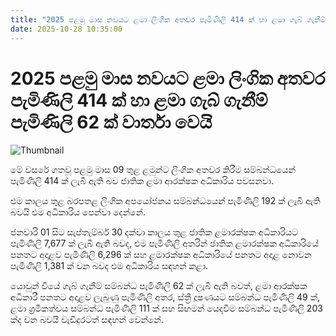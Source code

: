 ```yaml
---
title: "2025 පළමු මාස නවයට ළමා ලිංගික අතවර පැමිණිලි 414 ක් හා ළමා ගැබ් ගැනීම් පැමිණිලි 62 ක් වාර්තා වෙයි"
date: 2025-10-28 10:35:00
---
```


# 2025 පළමු මාස නවයට ළමා ලිංගික අතවර පැමිණිලි 414 ක් හා ළමා ගැබ් ගැනීම් පැමිණිලි 62 ක් වාර්තා වෙයි

![Thumbnail](https://helakuru.sgp1.cdn.digitaloceanspaces.com/esana/images/lib/chaild-rape.jpg)

මේ වසරේ ගතවූ පළමු මාස 09 තුළ ළමුන්ට ලිංගික අතවර කිරීම සම්බන්ධයෙන් පැමිණිලි 414 ක් ලැබී ඇති බව ජාතික ළමා ආරක්ෂක අධිකාරිය පවසනවා.

එම කාලය තුළ බරපතළ ලිංගික අපයෝජනය සම්බන්ධයෙන් පැමිණිලි 192 ක් ලැබී ඇති බවයි එම අධිකාරිය පෙන්වා දෙන්නේ.

ජනවාරි 01 සිට සැප්තැම්බර් 30 දක්වා කාලය තුළ ජාතික ළමාරක්ෂක අධිකාරියට පැමිණිලි 7,677 ක් ලැබී ඇති බවද, එම පැමිණිලි අතරින් ජාතික ළමාරක්ෂක අධිකාරියේ පනතට අදාළව පැමිණිලි 6,296 ක් සහ ළමාරක්ෂක අධිකාරියේ පනතට අදාළ නොවන පැමිණිලි 1,381 ක් වන බවද එම අධිකාරිය සඳහන් කළා.

යොවුන් වියේ ගැබ් ගැනීම් සම්බන්ධ පැමිණිලි 62 ක් ලැබී ඇති බවත්, ළමා ආරක්ෂක අධිකාරී පනතට අදාළව ලැබුණු පැමිණිලි අතර, ස්ත්‍රී දූෂණයට සම්බන්ධ පැමිණිලි 49 ක්, ළමා ශ්‍රමිකත්වය සම්බන්ධ පැමිණිලි 111 ක් සහ සිඟමන් යෙදවීම සම්බන්ධ පැමිණිලි 203 ක්ද වන බවයි වැඩිදුරටත් සඳහන් වෙන්නේ.

